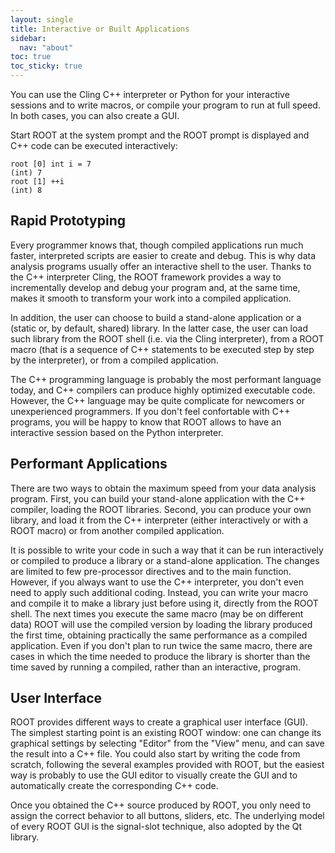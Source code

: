 ```yaml
---
layout: single
title: Interactive or Built Applications
sidebar:
  nav: "about"
toc: true
toc_sticky: true
---
```


You can use the Cling C++ interpreter or Python for your interactive sessions and to
write macros, or compile your program to run at full speed. In both cases, you can also
create a GUI.

Start ROOT at the system prompt and the ROOT prompt is displayed and C++ code can be
executed interactively:

```
root [0] int i = 7
(int) 7
root [1] ++i
(int) 8
```


## Rapid Prototyping
Every programmer knows that, though compiled applications run much faster, interpreted
scripts are easier to create and debug.  This is why data analysis programs usually offer
an interactive shell to the user.  Thanks to the C++ interpreter Cling, the ROOT
framework provides a way to incrementally develop and debug your program and, at the
same time, makes it smooth to transform your work into a compiled application.

In addition, the user can choose to build a stand-alone application or a (static or, by
default, shared) library.  In the latter case, the user can load such library from the
ROOT shell (i.e. via the Cling interpreter), from a ROOT macro (that is a sequence of
C++ statements to be executed step by step by the interpreter), or from a compiled
application.

The C++ programming language is probably the most performant language today, and C++
compilers can produce highly optimized executable code. However, the C++ language may
be quite complicate for newcomers or unexperienced programmers.  If you don't feel
confortable with C++ programs, you will be happy to know that ROOT allows to have an
interactive session based on the Python interpreter.

## Performant Applications
There are two ways to obtain the maximum speed from your data analysis program.  First,
you can build your stand-alone application with the C++ compiler, loading the ROOT
libraries.  Second, you can produce your own library, and load it from the C++
interpreter (either interactively or with a ROOT macro) or from another compiled
application.

It is possible to write your code in such a way that it can be run interactively or
compiled to produce a library or a stand-alone application.  The changes are limited
to few pre-processor directives and to the main function.  However, if you always want
to use the C++ interpreter, you don't even need to apply such additional coding.
Instead, you can write your macro and compile it to make a library just before using it,
directly from the ROOT shell.  The next times you execute the same macro (may be on
different data) ROOT will use the compiled version by loading the library produced
the first time, obtaining practically the same performance as a compiled application.
Even if you don't plan to run twice the same macro, there are cases in which the time
needed to produce the library is shorter than the time saved by running a compiled,
rather than an interactive, program.

## User Interface
ROOT provides different ways to create a graphical user interface (GUI).  The simplest
starting point is an existing ROOT window: one can change its graphical settings by
selecting "Editor" from the "View" menu, and can save the result into a C++ file.
You could also start by writing the code from scratch, following the several examples
provided with ROOT, but the easiest way is probably to use the GUI editor to visually
create the GUI and to automatically create the corresponding C++ code.

Once you obtained the C++ source produced by ROOT, you only need to assign the correct
behavior to all buttons, sliders, etc.  The underlying model of every ROOT GUI is the
signal-slot technique, also adopted by the Qt library.
